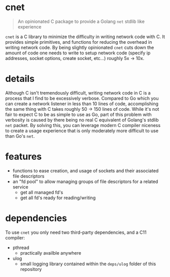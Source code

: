 # cnet

> An opinionated C package to provide a Golang `net` stdlib like experience

`cnet` is a C library to minimize the difficulty in writing network code with C. It provides simple primitives, and functions for reducing the overhead in writing network code. By being slightly opinionated `cnet` cuts down the amount of code one needs to write to setup network code (specify ip addresses, socket options, create socket, etc...) roughly 5x -> 10x.

# details

Although C isn't tremendously difficult, writing network code in C is a process that I find to be excessively verbose. Compared to Go which you can create a network listener in less than 10 lines of code, accomplishing the same thing with C takes roughly 50 -> 150 lines of code. While it's not fair to expect C to be as simple to use as Go, part of this problem with verbosity is caused by there being no real C equivalent of Golang's stdlib `net` packet. By solving this, you can leverage modern C compiler niceness to create a usage experience that is only moderately more difficult to use than Go's `net`.

# features

* functions to ease creation, and usage of sockets and their associated file descriptors
* an "fd pool" to allow managing groups of file descriptors for a related service
  * get all managed fd's
  * get all fd's ready for reading/writing

# dependencies

To use `cnet` you only need two third-party dependencies, and a C11 compiler:

* pthread
  * practically availble anywhere
* ulog
  * small logging library contained within the `deps/ulog` folder of this repository